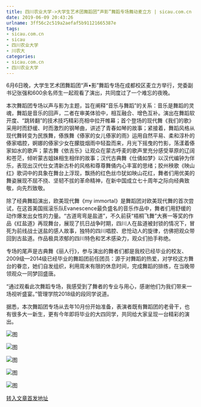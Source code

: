 ```yaml
---
title: 四川农业大学->大学生艺术团舞蹈团“声影”舞蹈专场舞动麦立方 | sicau.com.cn
date: 2019-06-09 20:43:26
urlname: 3ff56c2c519a2aefaf5b91121665387e
tags: 
- sicau.com.cn
- sicau
- 四川农业大学
- 川农大
categories:
- sicau.com.cn
- 四川农业大学
---
```



6月6日晚，大学生艺术团舞蹈团“声•影”舞蹈专场在成都校区麦立方举行，党委副书记张强和600余名师生一起观看了演出，共同度过了一个难忘的夜晚。

本次舞蹈团专场以声与影为主题，旨在阐释“音乐与舞蹈”的关系：音乐是舞蹈的灵魂，舞蹈是音乐的回声，二者在审美体验中，相互融合、增色互补。演出在舞蹈软开度、“跳转翻”的技术技巧精彩亮相中拉开帷幕；首个登场的现代舞《我们的歌》采用时而舒缓、时而激烈的钢琴曲，讲述了青春如琴的故事；紧接着，舞蹈风格从现代舞转变为民族舞，傣族舞《傣家的女儿傣家的雨》运用自然平易、柔和淳朴的傣家唱腔，婀娜的傣家少女在朦胧烟雨中轻盈而来，月光下摇曳的竹影，荡漾着傣家如水的歌声；蒙古舞《依吉乐》让观众在蒙古呼麦的歌声里充分感受草原的辽阔和苍茫，倾听蒙古姐妹相生相伴的故事；汉代古典舞《仕俑如梦》以汉代编钟为伴乐，表现出汉代仕女清新古朴的风格和尊尊舞俑内心丰富的思绪；胶州秧歌《映山红》歌词中的具象在舞台上浮现，飘扬的红色丝巾犹如映山花红，舞者们用优美的舞姿展现不屈不挠、坚韧不拔的革命精神，在新中国成立七十周年之际向经典致敬，向先烈致敬。

除了经典舞蹈演出，欧美现代舞《my immortal》是舞蹈团对欧美现代舞的首次尝试，在这首美国摇滚乐队Evanescence最负盛名的音乐作品中，舞者们用舒缓的动作爆发出女性的力量。“古道弯弯是盐道”，不久前获“梧桐飞舞”大赛一等奖的作品《红盐道》再现舞台，展现了抗日战争时期，四川人在盐道被封锁的情况下，冒死为前线战士送盐的感人故事，独特的四川唱腔、悲怆动人的旋律，仿佛把观众带回到古盐道。作品极具浓郁的四川特色和艺术感染力，观众们拍手称绝。

专场的尾声是古典舞《丽人行》，参与演出的舞者们都是我校已经毕业的校友、2009级—2014级已经毕业的舞蹈团前任团员：源于对舞蹈的热爱，对学校这方舞台的眷恋，她们自发组织，利用周末有限的休息时间，完成舞蹈的排练，在当晚带领观众一同梦回盛唐。

“通过观看此次舞蹈专场，我感受到了舞者的专业与用心，感谢他们为我们带来一场视听盛宴。”管理学院2018级的段同学说道。

据悉，本次舞蹈团专场从去年10月份开始准备，表演者既有舞蹈团的老骨干，也有很多大一新生，更有今年即将毕业的大四同学，共同给大家呈现一台精彩的演出。



![图](https://news.sicau.edu.cn/__local/C/89/F7/002B5D9102643B47DAF58A7B96B_4C6BAE95_29F69.jpg)

![图](https://news.sicau.edu.cn/__local/3/62/BA/2CFB68AE5A0189930BB711824C3_E6BDFD4D_25C72.jpg)

![图](https://news.sicau.edu.cn/__local/7/7D/FA/7F0AD47750FC989F191B9FB6370_AA5BA16F_1A67B.jpg)

![图](https://news.sicau.edu.cn/__local/B/60/73/4912530B33526DFE86F5F8B7F83_611973D6_1E4BB.jpg)

![图](https://news.sicau.edu.cn/__local/9/74/CA/B2598163ACFB90587BD6F560955_964A2AF4_1D8FB.jpg)

[转入文章首发地址](https://news.sicau.edu.cn/info/1078/51978.htm)